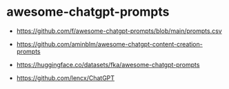 awesome-chatgpt-prompts
=======================

- https://github.com/f/awesome-chatgpt-prompts/blob/main/prompts.csv


- https://github.com/aminblm/awesome-chatgpt-content-creation-prompts


- https://huggingface.co/datasets/fka/awesome-chatgpt-prompts


- https://github.com/lencx/ChatGPT